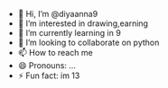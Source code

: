 - 👋 Hi, I’m @diyaanna9
- 👀 I’m interested in drawing,earning
- 🌱 I’m currently learning in 9
- 💞️ I’m looking to collaborate on python
- 📫 How to reach me 
- 😄 Pronouns: ...
- ⚡ Fun fact: im 13

<!---
diyaanna9/diyaanna9 is a ✨ special ✨ repository because its `README.md` (this file) appears on your GitHub profile.
You can click the Preview link to take a look at your changes.
--->
